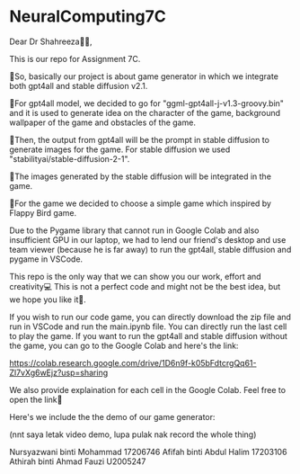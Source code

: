 # NeuralComputing7C
Dear Dr Shahreeza👨‍💻,

This is our repo for Assignment 7C.

🤖So, basically our project is about game generator in which we integrate both gpt4all and stable diffusion v2.1.

🤖For gpt4all model, we decided to go for "ggml-gpt4all-j-v1.3-groovy.bin" and it is used to generate idea on the character of the game, background wallpaper of the game and obstacles of the game.

🤖Then, the output from gpt4all will be the prompt in stable diffusion to generate images for the game. For stable diffusion we used "stabilityai/stable-diffusion-2-1".

🤖The images generated by the stable diffusion will be integrated in the game.

🤖For the game we decided to choose a simple game which inspired by Flappy Bird game.

Due to the Pygame library that cannot run in Google Colab and also insufficient GPU in our laptop, we had to lend our friend's desktop and use team viewer (because he is far away) to run the gpt4all, stable diffusion and pygame in VSCode.

This repo is the only way that we can show you our work, effort and creativity💻 This is not a perfect code and might not be the best idea, but we hope you like it🫶.

If you wish to run our code game, you can directly download the zip file and run in VSCode and run the main.ipynb file. You can directly run the last cell to play the game.
If you want to run the gpt4all and stable diffusion without the game, you can go to the Google Colab and here's the link:

https://colab.research.google.com/drive/1D6n9f-k05bFdtcrgQq61-Zl7vXg6wEjz?usp=sharing

We also provide explaination for each cell in the Google Colab. Feel free to open the link📎

Here's we include the the demo of our game generator:

(nnt saya letak video demo, lupa pulak nak record the whole thing)


Nursyazwani binti Mohammad 17206746
Afifah binti Abdul Halim 17203106
Athirah binti Ahmad Fauzi U2005247
